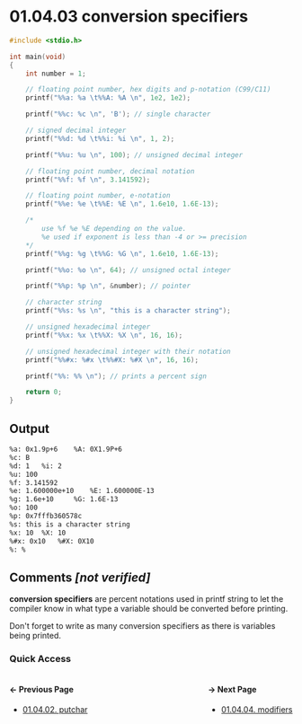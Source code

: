# 01.04.03 conversion specifiers

```c
#include <stdio.h>

int main(void)
{
    int number = 1;

    // floating point number, hex digits and p-notation (C99/C11)
    printf("%%a: %a \t%%A: %A \n", 1e2, 1e2);

    printf("%%c: %c \n", 'B'); // single character

    // signed decimal integer
    printf("%%d: %d \t%%i: %i \n", 1, 2);

    printf("%%u: %u \n", 100); // unsigned decimal integer

    // floating point number, decimal notation
    printf("%%f: %f \n", 3.141592);

    // floating point number, e-notation
    printf("%%e: %e \t%%E: %E \n", 1.6e10, 1.6E-13);

    /*
        use %f %e %E depending on the value.
        %e used if exponent is less than -4 or >= precision
    */
    printf("%%g: %g \t%%G: %G \n", 1.6e10, 1.6E-13);

    printf("%%o: %o \n", 64); // unsigned octal integer

    printf("%%p: %p \n", &number); // pointer

    // character string
    printf("%%s: %s \n", "this is a character string");

    // unsigned hexadecimal integer
    printf("%%x: %x \t%%X: %X \n", 16, 16);

    // unsigned hexadecimal integer with their notation
    printf("%%#x: %#x \t%%#X: %#X \n", 16, 16);

    printf("%%: %% \n"); // prints a percent sign

    return 0;
}

```

## Output

```txt
%a: 0x1.9p+6 	%A: 0X1.9P+6 
%c: B 
%d: 1 	%i: 2 
%u: 100 
%f: 3.141592 
%e: 1.600000e+10 	%E: 1.600000E-13 
%g: 1.6e+10 	%G: 1.6E-13 
%o: 100 
%p: 0x7fffb360578c 
%s: this is a character string 
%x: 10 	%X: 10 
%#x: 0x10 	%#X: 0X10 
%: % 
```

## Comments *[not verified]*

**conversion specifiers** are percent notations used in printf string to let
the compiler know in what type a variable should be converted before printing.

Don't forget to write as many conversion specifiers as there is variables being printed.

### Quick Access

<div class="quick_access">
<div class="previous_page" style="float:left">

#### &#8592; Previous Page

* [01.04.02. putchar](./../../01.the_basics/04.input_output/02.putchar.md)

</div>
<div class="next_page" style="float:right">

#### &#8594; Next Page

* [01.04.04. modifiers](./../../01.the_basics/04.input_output/04.modifiers.md)

</div>
</div>
